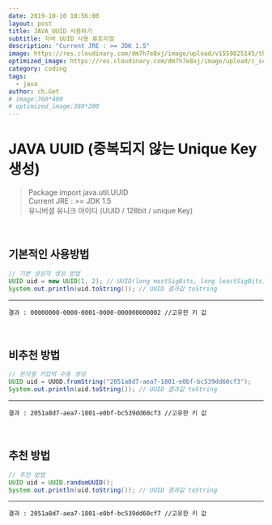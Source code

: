 ```yaml
---
date: 2019-10-10 10:56:00
layout: post
title: JAVA_UUID 사용하기
subtitle: 자바 UUID 사용 튜토리얼
description: "Current JRE : >= JDK 1.5"
image: https://res.cloudinary.com/dm7h7e8xj/image/upload/v1559825145/theme16_o0seet.jpg
optimized_image: https://res.cloudinary.com/dm7h7e8xj/image/upload/c_scale,w_380/v1559825145/theme16_o0seet.jpg
category: coding
tags:
  - java
author: ch.Get
# image:760*400
# optimized_image:380*200
---
```


# JAVA UUID (중복되지 않는 Unique Key 생성)
> Package import java.util.UUID<br>
> Current JRE : >= JDK 1.5<br>
> 유니버셜 유니크 아이디 (UUID / 128bit / unique Key)

<br>

## 기본적인 사용방법

```java
// 기본 생성자 생성 방법
UUID uid = new UUID(1, 2); // UUID(long mostSigBits, long leastSigBits)
System.out.println(uid.toString()); // UUID 결과값 toString
```

***
```
결과 : 00000000-0000-0001-0000-000000000002 //고유한 키 값
```

<br>

## 비추천 방법

```java
// 문자열 키입력 수동 생성
UUID uid = UUOD.fromString("2051a8d7-aea7-1801-e0bf-bc539dd60cf3");
System.out.println(uid.toString()); // UUID 결과값 toString
```

***
```
결과 : 2051a8d7-aea7-1801-e0bf-bc539dd60cf3 //고유한 키 값
```

<br>

## 추천 방법

```java
// 추천 방법
UUID uid = UUID.randomUUID();
System.out.println(uid.toString()); // UUID 결과값 toString
```

***
```
결과 : 2051a8d7-aea7-1801-e0bf-bc539dd60cf7 //고유한 키 값
```
